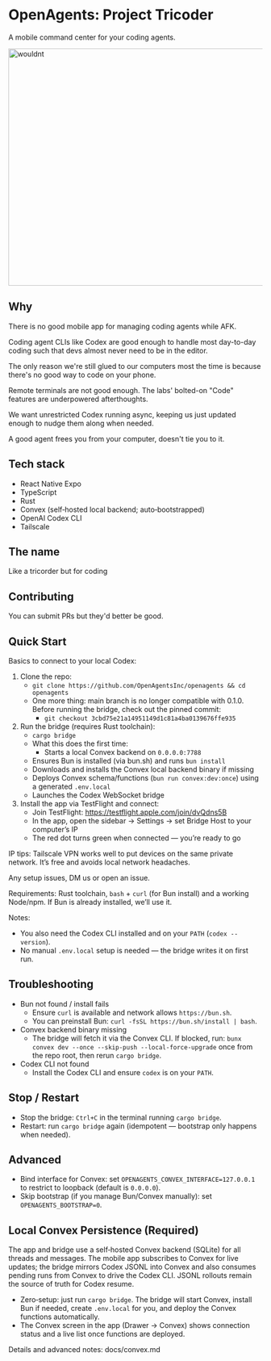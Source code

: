 # OpenAgents: Project Tricoder

A mobile command center for your coding agents.

<img width="1000" height="470" alt="wouldnt" src="https://github.com/user-attachments/assets/0569c202-e7d8-43a7-b6ad-829fe761d31b" />

## Why

There is no good mobile app for managing coding agents while AFK.

Coding agent CLIs like Codex are good enough to handle most day-to-day coding such that devs almost never need to be in the editor.

The only reason we're still glued to our computers most the time is because there's no good way to code on your phone.

Remote terminals are not good enough. The labs' bolted-on "Code" features are underpowered afterthoughts.

We want unrestricted Codex running async, keeping us just updated enough to nudge them along when needed.

A good agent frees you from your computer, doesn't tie you to it.

## Tech stack

- React Native Expo
- TypeScript
- Rust
- Convex (self‑hosted local backend; auto‑bootstrapped)
- OpenAI Codex CLI
- Tailscale

## The name

Like a tricorder but for coding

## Contributing

You can submit PRs but they'd better be good.

## Quick Start

Basics to connect to your local Codex:

1) Clone the repo:
   - `git clone https://github.com/OpenAgentsInc/openagents && cd openagents`
   - One more thing: main branch is no longer compatible with 0.1.0. Before running the bridge, check out the pinned commit:
     - `git checkout 3cbd75e21a14951149d1c81a4ba0139676ffe935`
2) Run the bridge (requires Rust toolchain):
   - `cargo bridge`
   - What this does the first time:
     - Starts a local Convex backend on `0.0.0.0:7788`
    - Ensures Bun is installed (via bun.sh) and runs `bun install`
    - Downloads and installs the Convex local backend binary if missing
    - Deploys Convex schema/functions (`bun run convex:dev:once`) using a generated `.env.local`
     - Launches the Codex WebSocket bridge
3) Install the app via TestFlight and connect:
   - Join TestFlight: https://testflight.apple.com/join/dvQdns5B
   - In the app, open the sidebar → Settings → set Bridge Host to your computer’s IP
   - The red dot turns green when connected — you’re ready to go

IP tips: Tailscale VPN works well to put devices on the same private network. It’s free and avoids local network headaches.

Any setup issues, DM us or open an issue.

Requirements: Rust toolchain, `bash` + `curl` (for Bun install) and a working Node/npm. If Bun is already installed, we’ll use it.

Notes:
- You also need the Codex CLI installed and on your `PATH` (`codex --version`).
- No manual `.env.local` setup is needed — the bridge writes it on first run.

## Troubleshooting

- Bun not found / install fails
  - Ensure `curl` is available and network allows `https://bun.sh`.
  - You can preinstall Bun: `curl -fsSL https://bun.sh/install | bash`.
- Convex backend binary missing
  - The bridge will fetch it via the Convex CLI. If blocked, run: `bunx convex dev --once --skip-push --local-force-upgrade` once from the repo root, then rerun `cargo bridge`.
- Codex CLI not found
  - Install the Codex CLI and ensure `codex` is on your `PATH`.

## Stop / Restart

- Stop the bridge: `Ctrl+C` in the terminal running `cargo bridge`.
- Restart: run `cargo bridge` again (idempotent — bootstrap only happens when needed).

## Advanced

- Bind interface for Convex: set `OPENAGENTS_CONVEX_INTERFACE=127.0.0.1` to restrict to loopback (default is `0.0.0.0`).
- Skip bootstrap (if you manage Bun/Convex manually): set `OPENAGENTS_BOOTSTRAP=0`.

## Local Convex Persistence (Required)

The app and bridge use a self‑hosted Convex backend (SQLite) for all threads and messages. The mobile app subscribes to Convex for live updates; the bridge mirrors Codex JSONL into Convex and also consumes pending runs from Convex to drive the Codex CLI. JSONL rollouts remain the source of truth for Codex resume.

- Zero‑setup: just run `cargo bridge`. The bridge will start Convex, install Bun if needed, create `.env.local` for you, and deploy the Convex functions automatically.
- The Convex screen in the app (Drawer → Convex) shows connection status and a live list once functions are deployed.

Details and advanced notes: docs/convex.md
